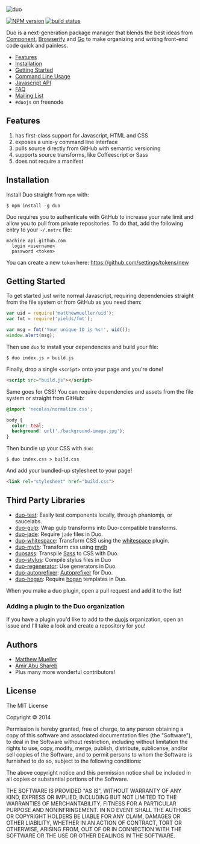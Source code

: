 ![duo](https://i.cloudup.com/zxYO3-GNkP.png)

[![NPM version][npm-image]][npm-url]
[![build status][travis-image]][travis-url]

Duo is a next-generation package manager that blends the best ideas from [Component](https://github.com/component/component), [Browserify](https://github.com/substack/node-browserify) and [Go](http://go-lang.com/) to make organizing and writing front-end code quick and painless.

- [Features](#features)
- [Installation](#installation)
- [Getting Started](#getting-started)
- [Command Line Usage](/docs/cli.md)
- [Javascript API](/docs/api.md)
- [FAQ](/docs/faq.md)
- [Mailing List](https://groups.google.com/forum/#!forum/duojs)
- `#duojs` on freenode


## Features

  1. has first-class support for Javascript, HTML and CSS
  2. exposes a unix-y command line interface
  3. pulls source directly from GitHub with semantic versioning
  4. supports source transforms, like Coffeescript or Sass
  5. does not require a manifest


## Installation

Install Duo straight from `npm` with:

```
$ npm install -g duo
```

Duo requires you to authenticate with GitHub to increase your rate limit and allow you to pull from private repositories. To do that, add the following entry to your `~/.netrc` file:

    machine api.github.com
      login <username>
      password <token>

You can create a new `token` here: https://github.com/settings/tokens/new


## Getting Started

To get started just write normal Javascript, requiring dependencies straight from the file system or from GitHub as you need them:

```js
var uid = require('matthewmueller/uid');
var fmt = require('yields/fmt');

var msg = fmt('Your unique ID is %s!', uid());
window.alert(msg);
```

Then use `duo` to install your dependencies and build your file:

```
$ duo index.js > build.js
```

Finally, drop a single `<script>` onto your page and you're done!

```html
<script src="build.js"></script>
```

Same goes for CSS! You can require dependencies and assets from the file system or straight from GitHub:

```css
@import 'necolas/normalize.css';

body {
  color: teal;
  background: url('./background-image.jpg');
}
```

Then bundle up your CSS with `duo`:

```
$ duo index.css > build.css
```

And add your bundled-up stylesheet to your page!

```html
<link rel="stylesheet" href="build.css">
```

## Third Party Libraries

- [duo-test](https://github.com/duojs/test): Easily test components locally, through phantomjs, or saucelabs.
- [duo-gulp](https://github.com/duojs/gulp): Wrap gulp transforms into Duo-compatible transforms.
- [duo-jade](https://github.com/duojs/jade): Require `jade` files in Duo.
- [duo-whitespace](https://github.com/duojs/whitespace): Transform CSS using the [whitespace](github.com/reworkcss/css-whitespace) plugin.
- [duo-myth](https://github.com/duojs/myth): Transform css using [myth](https://github.com/segmentio/myth)
- [duosass](https://github.com/stephenway/duo-sass): Transpile [Sass](http://sass-lang.com) to CSS with Duo.
- [duo-stylus](https://github.com/stephenmathieson/duo-stylus): Compile stylus files in Duo
- [duo-regenerator](https://github.com/stephenmathieson/duo-regenerator): Use generators in Duo.
- [duo-autoprefixer](https://github.com/shinnn/duo-autoprefixer): [Autoprefixer](https://github.com/ai/autoprefixer) for Duo.
- [duo-hogan](https://github.com/tetsuo/duo-hogan): Require [hogan](http://twitter.github.io/hogan.js/) templates in Duo.

When you make a duo plugin, open a pull request and add it to the list!

### Adding a plugin to the Duo organization

If you have a plugin you'd like to add to the [duojs](http://github.com/duojs) organization, open an issue and I'll take a look and create a repository for you!

## Authors

- [Matthew Mueller](https://github.com/MatthewMueller)
- [Amir Abu Shareb](https://github.com/yields)
- Plus many more wonderful contributors!


## License

The MIT License

Copyright &copy; 2014

Permission is hereby granted, free of charge, to any person obtaining a copy of this software and associated documentation files (the "Software"), to deal in the Software without restriction, including without limitation the rights to use, copy, modify, merge, publish, distribute, sublicense, and/or sell copies of the Software, and to permit persons to whom the Software is furnished to do so, subject to the following conditions:

The above copyright notice and this permission notice shall be included in all copies or substantial portions of the Software.

THE SOFTWARE IS PROVIDED "AS IS", WITHOUT WARRANTY OF ANY KIND, EXPRESS OR IMPLIED, INCLUDING BUT NOT LIMITED TO THE WARRANTIES OF MERCHANTABILITY, FITNESS FOR A PARTICULAR PURPOSE AND NONINFRINGEMENT. IN NO EVENT SHALL THE AUTHORS OR COPYRIGHT HOLDERS BE LIABLE FOR ANY CLAIM, DAMAGES OR OTHER LIABILITY, WHETHER IN AN ACTION OF CONTRACT, TORT OR OTHERWISE, ARISING FROM, OUT OF OR IN CONNECTION WITH THE SOFTWARE OR THE USE OR OTHER DEALINGS IN THE SOFTWARE.

[npm-image]: https://img.shields.io/npm/v/duo.svg?style=flat
[npm-url]: https://npmjs.org/package/duo
[travis-image]: https://img.shields.io/travis/duojs/duo.svg?style=flat
[travis-url]: https://travis-ci.org/duojs/duo
